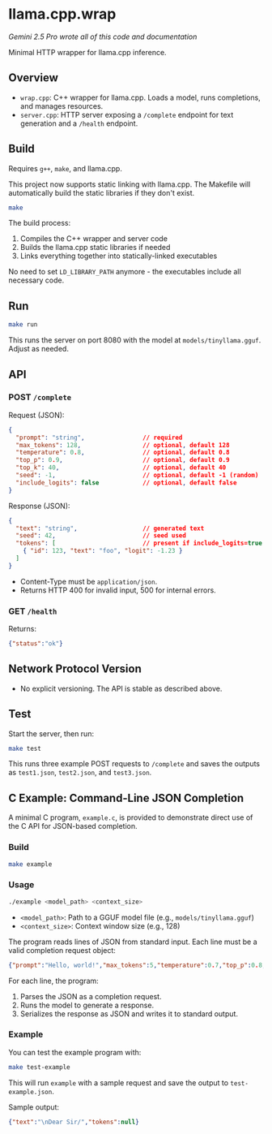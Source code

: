 # llama.cpp.wrap

_Gemini 2.5 Pro wrote all of this code and documentation_

Minimal HTTP wrapper for llama.cpp inference.

## Overview

- `wrap.cpp`: C++ wrapper for llama.cpp. Loads a model, runs completions, and manages resources.
- `server.cpp`: HTTP server exposing a `/complete` endpoint for text generation and a `/health` endpoint.

## Build

Requires `g++`, `make`, and llama.cpp.

This project now supports static linking with llama.cpp. The Makefile will automatically build the static libraries if they don't exist.

```sh
make
```

The build process:
1. Compiles the C++ wrapper and server code
2. Builds the llama.cpp static libraries if needed
3. Links everything together into statically-linked executables

No need to set `LD_LIBRARY_PATH` anymore - the executables include all necessary code.

## Run

```sh
make run
```
This runs the server on port 8080 with the model at `models/tinyllama.gguf`. Adjust as needed.

## API

### POST `/complete`

Request (JSON):

```json
{
  "prompt": "string",                // required
  "max_tokens": 128,                 // optional, default 128
  "temperature": 0.8,                // optional, default 0.8
  "top_p": 0.9,                      // optional, default 0.9
  "top_k": 40,                       // optional, default 40
  "seed": -1,                        // optional, default -1 (random)
  "include_logits": false            // optional, default false
}
```

Response (JSON):

```json
{
  "text": "string",                  // generated text
  "seed": 42,                        // seed used
  "tokens": [                        // present if include_logits=true
    { "id": 123, "text": "foo", "logit": -1.23 }
  ]
}
```

- Content-Type must be `application/json`.
- Returns HTTP 400 for invalid input, 500 for internal errors.

### GET `/health`

Returns:

```json
{"status":"ok"}
```

## Network Protocol Version

- No explicit versioning. The API is stable as described above.

## Test

Start the server, then run:

```sh
make test
```

This runs three example POST requests to `/complete` and saves the outputs as `test1.json`, `test2.json`, and `test3.json`.

## C Example: Command-Line JSON Completion

A minimal C program, `example.c`, is provided to demonstrate direct use of the C API for JSON-based completion.

### Build

```sh
make example
```

### Usage

```sh
./example <model_path> <context_size>
```

- `<model_path>`: Path to a GGUF model file (e.g., `models/tinyllama.gguf`)
- `<context_size>`: Context window size (e.g., 128)

The program reads lines of JSON from standard input. Each line must be a valid completion request object:

```json
{"prompt":"Hello, world!","max_tokens":5,"temperature":0.7,"top_p":0.8,"top_k":30,"seed":42,"include_logits":false}
```

For each line, the program:
1. Parses the JSON as a completion request.
2. Runs the model to generate a response.
3. Serializes the response as JSON and writes it to standard output.

### Example

You can test the example program with:

```sh
make test-example
```

This will run `example` with a sample request and save the output to `test-example.json`.

Sample output:

```json
{"text":"\nDear Sir/","tokens":null}
```
